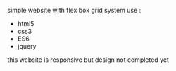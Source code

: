 simple website with flex box grid system use :
- html5
- css3
- ES6
- jquery

this website is responsive but design not completed yet